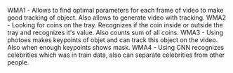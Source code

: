 WMA1 - Allows to find optimal parameters for each frame of video to make good tracking of object. Also allows to generate video with tracking.
WMA2 - Looking for coins on the tray. Recognizes if the coin inside or outside the tray and recognizes it's value. Also counts sum of all coins.
WMA3 - Using photoes makes keypoints of objet and can track this object on the video. Also when enough keypoints shows mask.
WMA4 - Using CNN recognizes celebrities which was in train data, also can separate celebrities from other people.
